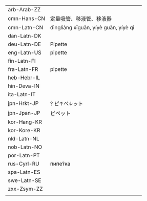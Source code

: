 | | | |
|-|-|-|
| arb-Arab-ZZ |  |  |
| cmn-Hans-CN | 定量吸管、移液管、移液器 |  |
| cmn-Latn-CN | dìngliàng xīguǎn, yíyè guǎn, yíyè qì |  |
| dan-Latn-DK |  |  |
| deu-Latn-DE | Pipette |  |
| eng-Latn-US | pipette |  |
| fin-Latn-FI |  |  |
| fra-Latn-FR | pipette |  |
| heb-Hebr-IL |  |  |
| hin-Deva-IN |  |  |
| ita-Latn-IT |  |  |
| jpn-Hrkt-JP | ? ピ↑ペ↓ット |  |
| jpn-Jpan-JP | ピペット |  |
| kor-Hang-KR |  |  |
| kor-Kore-KR |  |  |
| nld-Latn-NL |  |  |
| nob-Latn-NO |  |  |
| por-Latn-PT |  |  |
| rus-Cyrl-RU | пипе́тка |  |
| spa-Latn-ES |  |  |
| swe-Latn-SE |  |  |
| zxx-Zsym-ZZ |  |  |
|  |  |  |
